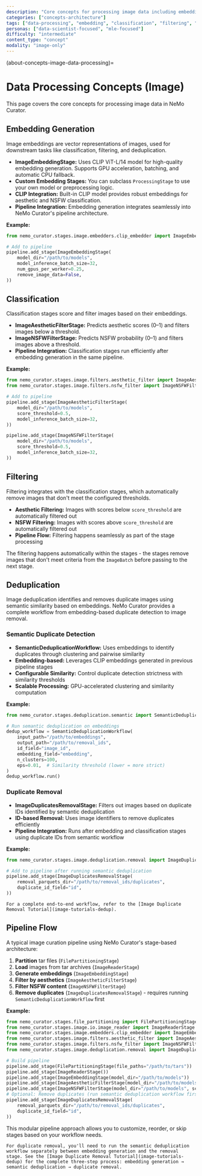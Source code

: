 ```yaml
---
description: "Core concepts for processing image data including embedding generation, classification, filtering, and deduplication"
categories: ["concepts-architecture"]
tags: ["data-processing", "embedding", "classification", "filtering", "deduplication", "gpu-accelerated", "pipeline"]
personas: ["data-scientist-focused", "mle-focused"]
difficulty: "intermediate"
content_type: "concept"
modality: "image-only"
---
```


(about-concepts-image-data-processing)=

# Data Processing Concepts (Image)

This page covers the core concepts for processing image data in NeMo Curator.

## Embedding Generation

Image embeddings are vector representations of images, used for downstream tasks like classification, filtering, and deduplication.

- **ImageEmbeddingStage:** Uses CLIP ViT-L/14 model for high-quality embedding generation. Supports GPU acceleration, batching, and automatic CPU fallback.
- **Custom Embedding Stages:** You can subclass `ProcessingStage` to use your own model or preprocessing logic.
- **CLIP Integration:** Built-in CLIP model provides robust embeddings for aesthetic and NSFW classification.
- **Pipeline Integration:** Embedding generation integrates seamlessly into NeMo Curator's pipeline architecture.

**Example:**

```python
from nemo_curator.stages.image.embedders.clip_embedder import ImageEmbeddingStage

# Add to pipeline
pipeline.add_stage(ImageEmbeddingStage(
    model_dir="/path/to/models",
    model_inference_batch_size=32,
    num_gpus_per_worker=0.25,
    remove_image_data=False,
))
```

## Classification

Classification stages score and filter images based on their embeddings.

- **ImageAestheticFilterStage:** Predicts aesthetic scores (0–1) and filters images below a threshold.
- **ImageNSFWFilterStage:** Predicts NSFW probability (0–1) and filters images above a threshold.
- **Pipeline Integration:** Classification stages run efficiently after embedding generation in the same pipeline.

**Example:**

```python
from nemo_curator.stages.image.filters.aesthetic_filter import ImageAestheticFilterStage
from nemo_curator.stages.image.filters.nsfw_filter import ImageNSFWFilterStage

# Add to pipeline
pipeline.add_stage(ImageAestheticFilterStage(
    model_dir="/path/to/models",
    score_threshold=0.5,
    model_inference_batch_size=32,
))

pipeline.add_stage(ImageNSFWFilterStage(
    model_dir="/path/to/models", 
    score_threshold=0.5,
    model_inference_batch_size=32,
))
```

## Filtering

Filtering integrates with the classification stages, which automatically remove images that don't meet the configured thresholds.

- **Aesthetic Filtering:** Images with scores below `score_threshold` are automatically filtered out
- **NSFW Filtering:** Images with scores above `score_threshold` are automatically filtered out  
- **Pipeline Flow:** Filtering happens seamlessly as part of the stage processing

The filtering happens automatically within the stages - the stages remove images that don't meet criteria from the `ImageBatch` before passing to the next stage.

## Deduplication

Image deduplication identifies and removes duplicate images using semantic similarity based on embeddings. NeMo Curator provides a complete workflow from embedding-based duplicate detection to image removal.

### Semantic Duplicate Detection

- **SemanticDeduplicationWorkflow:** Uses embeddings to identify duplicates through clustering and pairwise similarity
- **Embedding-based:** Leverages CLIP embeddings generated in previous pipeline stages
- **Configurable Similarity:** Control duplicate detection strictness with similarity thresholds
- **Scalable Processing:** GPU-accelerated clustering and similarity computation

**Example:**

```python
from nemo_curator.stages.deduplication.semantic import SemanticDeduplicationWorkflow

# Run semantic deduplication on embeddings
dedup_workflow = SemanticDeduplicationWorkflow(
    input_path="/path/to/embeddings",
    output_path="/path/to/removal_ids",
    id_field="image_id",
    embedding_field="embedding",
    n_clusters=100,
    eps=0.01,  # Similarity threshold (lower = more strict)
)
dedup_workflow.run()
```

### Duplicate Removal

- **ImageDuplicatesRemovalStage:** Filters out images based on duplicate IDs identified by semantic deduplication
- **ID-based Removal:** Uses image identifiers to remove duplicates efficiently
- **Pipeline Integration:** Runs after embedding and classification stages using duplicate IDs from semantic workflow

**Example:**

```python
from nemo_curator.stages.image.deduplication.removal import ImageDuplicatesRemovalStage

# Add to pipeline after running semantic deduplication
pipeline.add_stage(ImageDuplicatesRemovalStage(
    removal_parquets_dir="/path/to/removal_ids/duplicates",
    duplicate_id_field="id",
))
```

```{seealso}
For a complete end-to-end workflow, refer to the [Image Duplicate Removal Tutorial](image-tutorials-dedup).
```

## Pipeline Flow

A typical image curation pipeline using NeMo Curator's stage-based architecture:

1. **Partition** tar files (`FilePartitioningStage`)
2. **Load** images from tar archives (`ImageReaderStage`)
3. **Generate embeddings** (`ImageEmbeddingStage`)
4. **Filter by aesthetics** (`ImageAestheticFilterStage`)
5. **Filter NSFW content** (`ImageNSFWFilterStage`)
6. **Remove duplicates** (`ImageDuplicatesRemovalStage`) - requires running `SemanticDeduplicationWorkflow` first

**Example:**

```python
from nemo_curator.stages.file_partitioning import FilePartitioningStage
from nemo_curator.stages.image.io.image_reader import ImageReaderStage
from nemo_curator.stages.image.embedders.clip_embedder import ImageEmbeddingStage
from nemo_curator.stages.image.filters.aesthetic_filter import ImageAestheticFilterStage
from nemo_curator.stages.image.filters.nsfw_filter import ImageNSFWFilterStage
from nemo_curator.stages.image.deduplication.removal import ImageDuplicatesRemovalStage

# Build pipeline
pipeline.add_stage(FilePartitioningStage(file_paths="/path/to/tars"))
pipeline.add_stage(ImageReaderStage())
pipeline.add_stage(ImageEmbeddingStage(model_dir="/path/to/models"))
pipeline.add_stage(ImageAestheticFilterStage(model_dir="/path/to/models", score_threshold=0.5))
pipeline.add_stage(ImageNSFWFilterStage(model_dir="/path/to/models", score_threshold=0.5))
# Optional: Remove duplicates (run semantic deduplication workflow first)
pipeline.add_stage(ImageDuplicatesRemovalStage(
    removal_parquets_dir="/path/to/removal_ids/duplicates",
    duplicate_id_field="id",
))
```

This modular pipeline approach allows you to customize, reorder, or skip stages based on your workflow needs.

```{note}
For duplicate removal, you'll need to run the semantic deduplication workflow separately between embedding generation and the removal stage. See the [Image Duplicate Removal Tutorial](image-tutorials-dedup) for the complete three-step process: embedding generation → semantic deduplication → duplicate removal.
```
